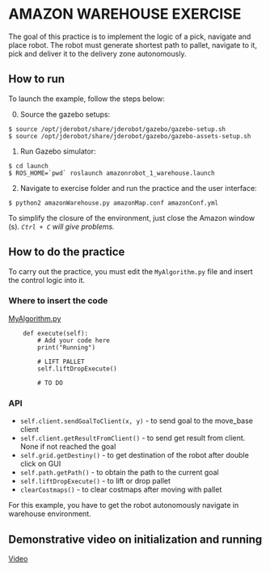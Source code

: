 # AMAZON WAREHOUSE EXERCISE

The goal of this practice is to implement the logic of a pick, navigate and place robot. The robot must generate shortest path to pallet, navigate to it, pick and deliver it to the delivery zone autonomously.

## How to run
To launch the example, follow the steps below:

0. Source the gazebo setups:

```
$ source /opt/jderobot/share/jderobot/gazebo/gazebo-setup.sh
$ source /opt/jderobot/share/jderobot/gazebo/gazebo-assets-setup.sh
```

1. Run Gazebo simulator:

```
$ cd launch
$ ROS_HOME=`pwd` roslaunch amazonrobot_1_warehouse.launch 
```

2. Navigate to exercise folder and run the practice and the user interface: 

```
$ python2 amazonWarehouse.py amazonMap.conf amazonConf.yml

```

To simplify the closure of the environment, just close the Amazon window (s). *`Ctrl + C` will give problems.*


## How to do the practice
To carry out the practice, you must edit the `MyAlgorithm.py` file and insert the control logic into it.

### Where to insert the code
[MyAlgorithm.py](MyAlgorithm.py#L89)
```
    def execute(self):
        # Add your code here
        print("Running")

        # LIFT PALLET
        self.liftDropExecute()

        # TO DO
```

### API
* `self.client.sendGoalToClient(x, y)` - to send goal to the move_base client
* `self.client.getResultFromClient()` - to send get result from client. None if not reached the goal
* `self.grid.getDestiny()` - to get destination of the robot after double click on GUI
* `self.path.getPath()` - to obtain the path to the current goal
* `self.liftDropExecute()` - to lift or drop pallet
* `clearCostmaps()` - to clear costmaps after moving with pallet

For this example, you have to get the robot autonomously navigate in warehouse environment.

## Demonstrative video on initialization and running
[Video](https://www.youtube.com/watch?v=SjvxiyvfyUg)

